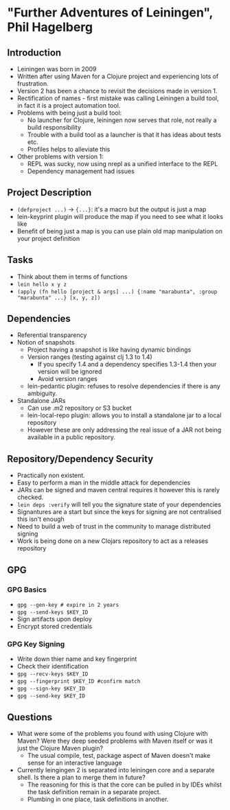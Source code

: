 # "Further Adventures of Leiningen", Phil Hagelberg #

## Introduction ##
* Leiningen was born in 2009
* Written after using Maven for a Clojure project and experiencing
  lots of frustration.
* Version 2 has been a chance to revisit the decisions made in version 1.
* Rectification of names - first mistake was calling Leiningen a build
  tool, in fact it is a project automation tool.
* Problems with being just a build tool:
  * No launcher for Clojure, leiningen now serves that role, not
    really a build responsibility
  * Trouble with a build tool as a launcher is that it has ideas about
    tests etc.
  * Profiles helps to alleviate this
* Other problems with version 1:
  * REPL was sucky, now using nrepl as a unified interface to the REPL
  * Dependency management had issues

## Project Description ##
* `(defproject ...)` -> `{...}`: it's a macro but the output is just a
  map
* lein-keyprint plugin will produce the map if you need to see what it
  looks like
* Benefit of being just a map is you can use plain old map
  manipulation on your project definition

## Tasks ##
* Think about them in terms of functions
* `lein hello x y z`
* `(apply (fn hello [project & args] ...)
    {:name "marabunta", :group "marabunta" ...}
    [x, y, z])`

## Dependencies ##
* Referential transparency
* Notion of snapshots
  * Project having a snapshot is like having dynamic bindings
  * Version ranges (testing against clj 1.3 to 1.4)
    * If you specify 1.4 and a dependency specifies 1.3-1.4 then your
      version will be ignored
    * Avoid version ranges
  * lein-pedantic plugin: refuses to resolve dependencies if there is
  any ambiguity.
* Standalone JARs
  * Can use .m2 repository or S3 bucket
  * lein-local-repo plugin: allows you to install a standalone jar to
    a local repository
  * However these are only addressing the real issue of a JAR not
    being available in a public repository.
  
## Repository/Dependency Security ##
* Practically non existent.
* Easy to perform a man in the middle attack for dependencies
* JARs can be signed and maven central requires it however this is
  rarely checked.
* `lein deps :verify` will tell you the signature state of your dependencies
* Signantures are a start but since the keys for signing are not
  centralised this isn't enough
* Need to build a web of trust in the community to manage distributed signing
* Work is being done on a new Clojars repository to act as a releases repository

## GPG ##
### GPG Basics ###
* `gpg --gen-key # expire in 2 years`
* `gpg --send-keys $KEY_ID`
* Sign artifacts upon deploy
* Encrypt stored credentials

### GPG Key Signing ###
* Write down thier name and key fingerprint
* Check their identification
* `gpg --recv-keys $KEY_ID`
* `gpg --fingerprint $KEY_ID #confirm match`
* `gpg --sign-key $KEY_ID`
* `gpg --send-key $KEY_ID`

## Questions ##
* What were some of the problems you found with using Clojure with
  Maven? Were they deep seeded problems with Maven itself or was it
  just the Clojure Maven plugin?
  * The usual compile, test, package aspect of Maven doesn't make
    sense for an interactive language
* Currently leingingen 2 is separated into leiningen core and a
  separate shell. Is there a plan to merge them in future?
  * The reasoning for this is that the core can be pulled in by IDEs
    whilst the task definition remain in a separate project.
  * Plumbing in one place, task definitions in another.
